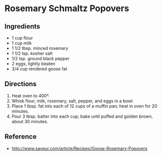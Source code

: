 # Rosemary Schmaltz Popovers

## Ingredients
* 1 cup flour
* 1 cup milk
* 1 1/2 tbsp. minced rosemary
* 1 1/2 tsp. kosher salt
* 1/2 tsp. ground black pepper
* 2 eggs, lightly beaten
* 3/4 cup rendered goose fat

## Directions
1. Heat oven to 400°. 
2. Whisk flour, milk, rosemary, salt, pepper, and eggs in a bowl. 
3. Place 1 tbsp. fat into each of 12 cups of a muffin pan; heat in oven for 20 minutes. 
4. Pour 3 tbsp. batter into each cup; bake until puffed and golden brown, about 30 minutes.

## Reference
* <http://www.saveur.com/article/Recipes/Goose-Rosemary-Popovers>
